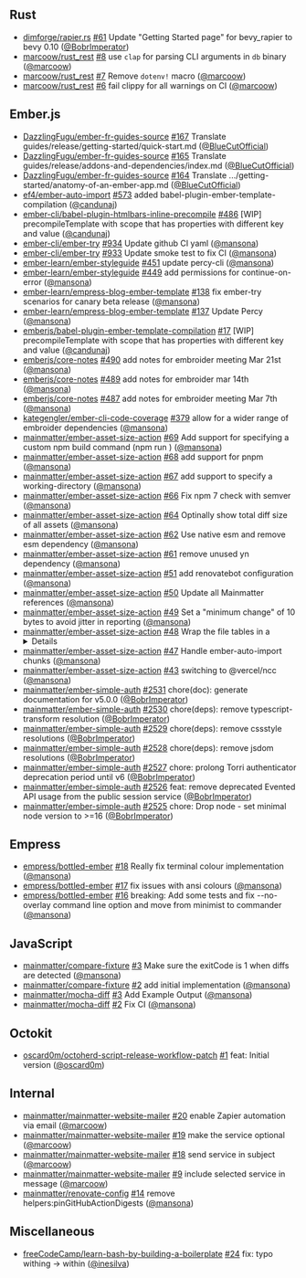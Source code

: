 ## Rust

- [dimforge/rapier.rs] [#61](https://github.com/dimforge/rapier.rs/pull/61) Update "Getting Started page" for bevy_rapier to bevy 0.10 ([@BobrImperator])
- [marcoow/rust_rest] [#8](https://github.com/marcoow/rust_rest/pull/8) use `clap` for parsing CLI arguments in `db` binary ([@marcoow])
- [marcoow/rust_rest] [#7](https://github.com/marcoow/rust_rest/pull/7) Remove `dotenv!` macro ([@marcoow])
- [marcoow/rust_rest] [#6](https://github.com/marcoow/rust_rest/pull/6) fail clippy for all warnings on CI ([@marcoow])

## Ember.js

- [DazzlingFugu/ember-fr-guides-source] [#167](https://github.com/DazzlingFugu/ember-fr-guides-source/pull/167) Translate guides/release/getting-started/quick-start.md ([@BlueCutOfficial])
- [DazzlingFugu/ember-fr-guides-source] [#165](https://github.com/DazzlingFugu/ember-fr-guides-source/pull/165) Translate guides/release/addons-and-dependencies/index.md ([@BlueCutOfficial])
- [DazzlingFugu/ember-fr-guides-source] [#164](https://github.com/DazzlingFugu/ember-fr-guides-source/pull/164) Translate .../getting-started/anatomy-of-an-ember-app.md ([@BlueCutOfficial])
- [ef4/ember-auto-import] [#573](https://github.com/ef4/ember-auto-import/pull/573) added babel-plugin-ember-template-compilation ([@candunaj])
- [ember-cli/babel-plugin-htmlbars-inline-precompile] [#486](https://github.com/ember-cli/babel-plugin-htmlbars-inline-precompile/pull/486) [WIP] precompileTemplate with scope that has properties with different key and value ([@candunaj])
- [ember-cli/ember-try] [#934](https://github.com/ember-cli/ember-try/pull/934) Update github CI yaml ([@mansona])
- [ember-cli/ember-try] [#933](https://github.com/ember-cli/ember-try/pull/933) Update smoke test to fix CI ([@mansona])
- [ember-learn/ember-styleguide] [#451](https://github.com/ember-learn/ember-styleguide/pull/451) update percy-cli ([@mansona])
- [ember-learn/ember-styleguide] [#449](https://github.com/ember-learn/ember-styleguide/pull/449) add permissions for continue-on-error ([@mansona])
- [ember-learn/empress-blog-ember-template] [#138](https://github.com/ember-learn/empress-blog-ember-template/pull/138) fix ember-try scenarios for canary beta release ([@mansona])
- [ember-learn/empress-blog-ember-template] [#137](https://github.com/ember-learn/empress-blog-ember-template/pull/137) Update Percy ([@mansona])
- [emberjs/babel-plugin-ember-template-compilation] [#17](https://github.com/emberjs/babel-plugin-ember-template-compilation/pull/17) [WIP] precompileTemplate with scope that has properties with different key and value ([@candunaj])
- [emberjs/core-notes] [#490](https://github.com/emberjs/core-notes/pull/490) add notes for embroider meeting Mar 21st ([@mansona])
- [emberjs/core-notes] [#489](https://github.com/emberjs/core-notes/pull/489) add notes for embroider mar 14th ([@mansona])
- [emberjs/core-notes] [#487](https://github.com/emberjs/core-notes/pull/487) add notes for embroider meeting Mar 7th ([@mansona])
- [kategengler/ember-cli-code-coverage] [#379](https://github.com/kategengler/ember-cli-code-coverage/pull/379) allow for a wider range of embroider dependencies ([@mansona])
- [mainmatter/ember-asset-size-action] [#69](https://github.com/mainmatter/ember-asset-size-action/pull/69) Add support for specifying a custom npm build command (npm run <custom>) ([@mansona])
- [mainmatter/ember-asset-size-action] [#68](https://github.com/mainmatter/ember-asset-size-action/pull/68) add support for pnpm ([@mansona])
- [mainmatter/ember-asset-size-action] [#67](https://github.com/mainmatter/ember-asset-size-action/pull/67) add support to specify a working-directory ([@mansona])
- [mainmatter/ember-asset-size-action] [#66](https://github.com/mainmatter/ember-asset-size-action/pull/66) Fix npm 7 check with semver ([@mansona])
- [mainmatter/ember-asset-size-action] [#64](https://github.com/mainmatter/ember-asset-size-action/pull/64) Optinally show total diff size of all assets ([@mansona])
- [mainmatter/ember-asset-size-action] [#62](https://github.com/mainmatter/ember-asset-size-action/pull/62) Use native esm and remove esm dependency ([@mansona])
- [mainmatter/ember-asset-size-action] [#61](https://github.com/mainmatter/ember-asset-size-action/pull/61) remove unused yn dependency ([@mansona])
- [mainmatter/ember-asset-size-action] [#51](https://github.com/mainmatter/ember-asset-size-action/pull/51) add renovatebot configuration ([@mansona])
- [mainmatter/ember-asset-size-action] [#50](https://github.com/mainmatter/ember-asset-size-action/pull/50) Update all Mainmatter references ([@mansona])
- [mainmatter/ember-asset-size-action] [#49](https://github.com/mainmatter/ember-asset-size-action/pull/49) Set a "minimum change" of 10 bytes to avoid jitter in reporting ([@mansona])
- [mainmatter/ember-asset-size-action] [#48](https://github.com/mainmatter/ember-asset-size-action/pull/48) Wrap the file tables in a <details> ([@mansona])
- [mainmatter/ember-asset-size-action] [#47](https://github.com/mainmatter/ember-asset-size-action/pull/47) Handle ember-auto-import chunks ([@mansona])
- [mainmatter/ember-asset-size-action] [#43](https://github.com/mainmatter/ember-asset-size-action/pull/43) switching to @vercel/ncc ([@mansona])
- [mainmatter/ember-simple-auth] [#2531](https://github.com/mainmatter/ember-simple-auth/pull/2531) chore(doc): generate documentation for v5.0.0 ([@BobrImperator])
- [mainmatter/ember-simple-auth] [#2530](https://github.com/mainmatter/ember-simple-auth/pull/2530) chore(deps): remove typescript-transform resolution ([@BobrImperator])
- [mainmatter/ember-simple-auth] [#2529](https://github.com/mainmatter/ember-simple-auth/pull/2529) chore(deps): remove cssstyle resolutions ([@BobrImperator])
- [mainmatter/ember-simple-auth] [#2528](https://github.com/mainmatter/ember-simple-auth/pull/2528) chore(deps): remove jsdom resolutions ([@BobrImperator])
- [mainmatter/ember-simple-auth] [#2527](https://github.com/mainmatter/ember-simple-auth/pull/2527) chore: prolong Torri authenticator deprecation period until v6 ([@BobrImperator])
- [mainmatter/ember-simple-auth] [#2526](https://github.com/mainmatter/ember-simple-auth/pull/2526) feat: remove deprecated Evented API usage from the public session service ([@BobrImperator])
- [mainmatter/ember-simple-auth] [#2525](https://github.com/mainmatter/ember-simple-auth/pull/2525) chore: Drop node - set minimal node version to >=16 ([@BobrImperator])

## Empress

- [empress/bottled-ember] [#18](https://github.com/empress/bottled-ember/pull/18) Really fix terminal colour implementation ([@mansona])
- [empress/bottled-ember] [#17](https://github.com/empress/bottled-ember/pull/17) fix issues with ansi colours ([@mansona])
- [empress/bottled-ember] [#16](https://github.com/empress/bottled-ember/pull/16) breaking: Add some tests and fix --no-overlay command line option and move from minimist to commander ([@mansona])

## JavaScript

- [mainmatter/compare-fixture] [#3](https://github.com/mainmatter/compare-fixture/pull/3) Make sure the exitCode is 1 when diffs are detected ([@mansona])
- [mainmatter/compare-fixture] [#2](https://github.com/mainmatter/compare-fixture/pull/2) add initial implementation ([@mansona])
- [mainmatter/mocha-diff] [#3](https://github.com/mainmatter/mocha-diff/pull/3) Add Example Output ([@mansona])
- [mainmatter/mocha-diff] [#2](https://github.com/mainmatter/mocha-diff/pull/2) Fix CI ([@mansona])

## Octokit

- [oscard0m/octoherd-script-release-workflow-patch] [#1](https://github.com/oscard0m/octoherd-script-release-workflow-patch/pull/1) feat: Initial version ([@oscard0m])

## Internal

- [mainmatter/mainmatter-website-mailer] [#20](https://github.com/mainmatter/mainmatter-website-mailer/pull/20) enable Zapier automation via email ([@marcoow])
- [mainmatter/mainmatter-website-mailer] [#19](https://github.com/mainmatter/mainmatter-website-mailer/pull/19) make the service optional ([@marcoow])
- [mainmatter/mainmatter-website-mailer] [#18](https://github.com/mainmatter/mainmatter-website-mailer/pull/18) send service in subject ([@marcoow])
- [mainmatter/mainmatter-website-mailer] [#9](https://github.com/mainmatter/mainmatter-website-mailer/pull/9) include selected service in message ([@marcoow])
- [mainmatter/renovate-config] [#14](https://github.com/mainmatter/renovate-config/pull/14) remove helpers:pinGitHubActionDigests ([@mansona])

## Miscellaneous

- [freeCodeCamp/learn-bash-by-building-a-boilerplate] [#24](https://github.com/freeCodeCamp/learn-bash-by-building-a-boilerplate/pull/24) fix: typo withing -> within  ([@inesilva])

[@BlueCutOfficial]: https://github.com/BlueCutOfficial
[@BobrImperator]: https://github.com/BobrImperator
[@candunaj]: https://github.com/candunaj
[@inesilva]: https://github.com/inesilva
[@mansona]: https://github.com/mansona
[@marcoow]: https://github.com/marcoow
[@oscard0m]: https://github.com/oscard0m
[DazzlingFugu/ember-fr-guides-source]: https://github.com/DazzlingFugu/ember-fr-guides-source
[dimforge/rapier.rs]: https://github.com/dimforge/rapier.rs
[ef4/ember-auto-import]: https://github.com/ef4/ember-auto-import
[ember-cli/babel-plugin-htmlbars-inline-precompile]: https://github.com/ember-cli/babel-plugin-htmlbars-inline-precompile
[ember-cli/ember-try]: https://github.com/ember-cli/ember-try
[ember-learn/ember-styleguide]: https://github.com/ember-learn/ember-styleguide
[ember-learn/empress-blog-ember-template]: https://github.com/ember-learn/empress-blog-ember-template
[emberjs/babel-plugin-ember-template-compilation]: https://github.com/emberjs/babel-plugin-ember-template-compilation
[emberjs/core-notes]: https://github.com/emberjs/core-notes
[empress/bottled-ember]: https://github.com/empress/bottled-ember
[freeCodeCamp/learn-bash-by-building-a-boilerplate]: https://github.com/freeCodeCamp/learn-bash-by-building-a-boilerplate
[kategengler/ember-cli-code-coverage]: https://github.com/kategengler/ember-cli-code-coverage
[mainmatter/compare-fixture]: https://github.com/mainmatter/compare-fixture
[mainmatter/ember-asset-size-action]: https://github.com/mainmatter/ember-asset-size-action
[mainmatter/ember-simple-auth]: https://github.com/mainmatter/ember-simple-auth
[mainmatter/mainmatter-website-mailer]: https://github.com/mainmatter/mainmatter-website-mailer
[mainmatter/mocha-diff]: https://github.com/mainmatter/mocha-diff
[mainmatter/renovate-config]: https://github.com/mainmatter/renovate-config
[marcoow/rust_rest]: https://github.com/marcoow/rust_rest
[oscard0m/octoherd-script-release-workflow-patch]: https://github.com/oscard0m/octoherd-script-release-workflow-patch